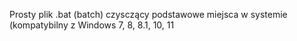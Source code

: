 Prosty plik .bat (batch) czysczący podstawowe miejsca w systemie (kompatybilny z Windows 7, 8, 8.1, 10, 11
